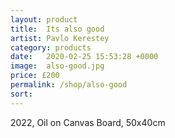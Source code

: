 ```yaml
---
layout: product
title:  Its also good
artist: Pavlo Kerestey
category: products
date:   2020-02-25 15:53:28 +0000
image:  also-good.jpg
price: £200
permalink: /shop/also-good
sort: 
---
```

2022, Oil on Canvas Board, 50x40cm

